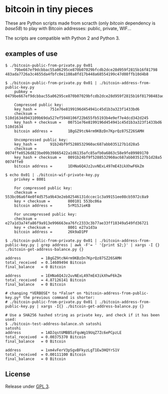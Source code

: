 # bitcoin in tiny pieces

These are Python scripts made from scracth (only *bitcoin* dependency is *base58*) to play with Bitcoin addresses: public, private, WIF...

The scripts are compatible with Python 2 and Python 3.

## examples of use

	$ ./bitcoin-public-from-private.py 0x01
		79be667ef9dcbbac55a06295ce870b07029bfcdb2dce28d959f2815b16f81798 483ada7726a3c4655da4fbfc0e1108a8fd17b448a68554199c47d08ffb10d4b8

	$ ./bitcoin-public-from-private.py 0x01 | ./bitcoin-address-from-public-key.py
		pubkey = 0479be667ef9dcbbac55a06295ce870b07029bfcdb2dce28d959f2815b16f81798483ada7726a3c4655da4fbfc0e1108a8fd17b448a68554199c47d08ffb10d4b8

		Compressed public key:
		key_hash =      751e76e8199196d454941c45d1b3a323f1433bd6
		checksum =      510d1634d943109b69da527ef5948106f22b655fb5193b4e9ef7e4dcd342d245
		key_hash + checksum =   00751e76e8199196d454941c45d1b3a323f1433bd6 510d1634
		bitcoin address =       1BgGZ9tcN4rm9KBzDn7KprQz87SZ26SAMH

		Uncompressed public key:
		key_hash =      91b24bf9f5288532960ac687abb035127b1d28a5
		checksum =      0074ffe0526d823be09b39865422a1d6135afc85afb0a6863c58e9fe89989170
		key_hash + checksum =   0091b24bf9f5288532960ac687abb035127b1d28a5 0074ffe0
		bitcoin address =       1EHNa6Q4Jz2uvNExL497mE43ikXhwF6kZm

	$ echo 0x01 | ./bitcoin-wif-private-key.py
		privkey = 8001

		For compressed public key:
		checksum =      553bc06a6f4e0f4d575a9b43e2eb82546131dccec1c3a99151ee08cb5972c8a9
		key + checksum =        800101 553bc06a
		bitcoin address =       5rM1SJieKB

		For uncompressed public key:
		checksum =      e27a1d3a74fa86f9a913e996663ea76fc2333c3b77ae33ff18349a549fd36721
		key + checksum =        8001 e27a1d3a
		bitcoin address =       26k9aD1PF

	$ ./bitcoin-public-from-private.py 0x01 | ./bitcoin-address-from-public-key.py | grep address | awk -F'= ' '{print $2;}' | xargs -I {} ./bitcoin-get-address-balance.py {}

	address         = 1BgGZ9tcN4rm9KBzDn7KprQz87SZ26SAMH
	total_received  = 0.14609494 Bitcoin
	final_balance   = 0 Bitcoin

	address         = 1EHNa6Q4Jz2uvNExL497mE43ikXhwF6kZm
	total_received  = 4.87126141 Bitcoin
	final_balance   = 0 Bitcoin

	# changing *VERBOSE* to *False* on *bitcoin-address-from-public-key.py* the previous command is shorter:
	# ./bitcoin-public-from-private.py 0x01 | ./bitcoin-address-from-public-key.py | xargs -I{} ./bitcoin-get-address-balance.py {}

	# Use a SHA256 hashed string as private key, and check if it has been used:
	$ ./bitcoin-test-address-balance.sh satoshi
	satoshi
	address         = 1ADJqstUMBB5zFquWg19UqZ7Zc6ePCpzLE
	total_received  = 0.00375370 Bitcoin
	final_balance   = 0 Bitcoin

	address         = 1xm4vFerV3pSgvBFkyzLgT1Ew3HQYrS1V
	total_received  = 0.00111100 Bitcoin
	final_balance   = 0 Bitcoin

## License

Release under [GPL 3](https://www.gnu.org/licenses/gpl-3.0.en.html).